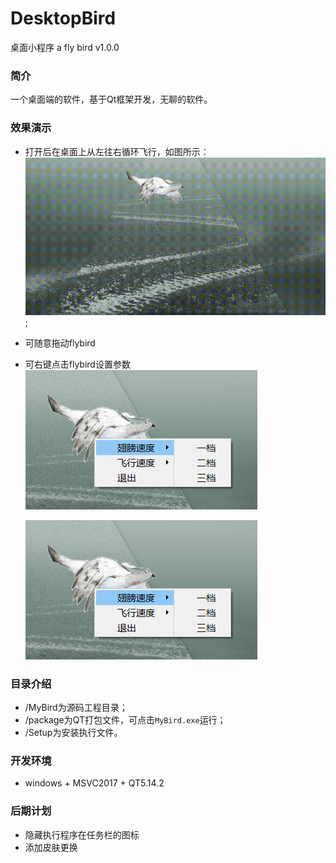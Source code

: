 # DesktopBird
桌面小程序 a fly bird  v1.0.0

### 简介
一个桌面端的软件，基于Qt框架开发，无聊的软件。
### 效果演示
* 打开后在桌面上从左往右循环飞行，如图所示：
  ![fly bird gif](./image/image_001.gif);
  
* 可随意拖动flybird
  
* 可右键点击flybird设置参数
   ![flybird config](./image/image_001.png)

   ![flybird config](./image/image_001.png)
### 目录介绍
* /MyBird为源码工程目录；
* /package为QT打包文件，可点击```MyBird.exe```运行；
* /Setup为安装执行文件。
### 开发环境
* windows + MSVC2017 + QT5.14.2
### 后期计划
* 隐藏执行程序在任务栏的图标
* 添加皮肤更换